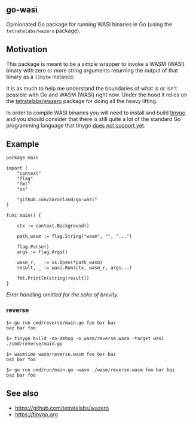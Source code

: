## go-wasi

Opinionated Go package for running WASI binaries in Go (using the `tetratelabs/wazero` package).

## Motivation

This package is meant to be a simple wrapper to invoke a WASM (WASI) binary with zero or more string arguments returning the output of that binary as a `[]byte` instance.

It is as much to help me understand the boundaries of what is or isn't possible with Go and WASM (WASI) right now. Under the hood it relies on the [tetratelabs/wazero](https://github.com/tetratelabs/wazero) package for doing all the heavy lifting.

In order to compile WASI binaries you will need to install and build [tinygo](https://tinygo.org) and you should consider that there is still quite a lot of the standard Go programming language that tinygo [does not support yet](https://tinygo.org/docs/reference/lang-support/).

## Example

```
package main

import (
	"context"
	"flag"
	"fmt"
	"os"

	"github.com/aaronland/go-wasi"
)

func main() {

	ctx := context.Background()

	path_wasm := flag.String("wasm", "", "...")
	
	flag.Parse()
	args := flag.Args()

	wasm_r, _ := os.Open(*path_wasm)
	result, _ := wasi.Run(ctx, wasm_r, args...)

	fmt.Println(string(result))
}
```

_Error handling omitted for the sake of brevity._

### reverse

```
$> go run cmd/reverse/main.go foo bar baz
baz bar foo
```

```
$> tinygo build -no-debug -o wasm/reverse.wasm -target wasi ./cmd/reverse/main.go

$> wasmtime wasm/reverse.wasm foo bar baz
baz bar foo
```

```
$> go run cmd/run/main.go -wasm ./wasm/reverse.wasm foo bar baz
baz bar foo
```

## See also

* https://github.com/tetratelabs/wazero
* https://tinygo.org